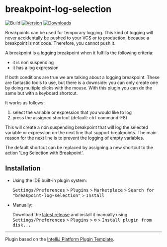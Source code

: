 # breakpoint-log-selection

![Build](https://github.com/BoukeNijhuis/breakpoint-log-selection/workflows/Build/badge.svg)
[![Version](https://img.shields.io/jetbrains/plugin/v/PLUGIN_ID.svg)](https://plugins.jetbrains.com/plugin/com.github.boukenijhuis.breakpointlogselection)
[![Downloads](https://img.shields.io/jetbrains/plugin/d/PLUGIN_ID.svg)](https://plugins.jetbrains.com/plugin/com.github.boukenijhuis.breakpointlogselection)

<!-- Plugin description -->
Breakpoints can be used for temporary logging. This kind of logging will never accidentally be pushed to your VCS or to production, because a breakpoint is not code. Therefore, you cannot push it.

A breakpoint is a logging breakpoint when it fulfills the following criteria:
- it is non suspending
- it has a log expression

If both conditions are true we are talking about a logging breakpoint. These are fantastic tools to use, but there is a downside: you can only create one by doing multiple clicks with the mouse. With this plugin you can do the same but with a keyboard shortcut.

It works as follows:
1. select the variable or expression that you would like to log
2. press the assigned shortcut (default: ctrl-command-F8)

This will create a non suspending breakpoint that will log the selected variable or expression on the next line that support breakpoints. The main reason for the next line is to prevent the logging of empty variables.

The default shortcut can be replaced by assigning a new shortcut to the action 'Log Selection with Breakpoint'.
<!-- Plugin description end -->

## Installation

- Using the IDE built-in plugin system:
  
  <kbd>Settings/Preferences</kbd> > <kbd>Plugins</kbd> > <kbd>Marketplace</kbd> > <kbd>Search for "breakpoint-log-selection"</kbd> >
  <kbd>Install</kbd>
  
- Manually:

  Download the [latest release](https://github.com/BoukeNijhuis/breakpoint-log-selection/releases/latest) and install it manually using
  <kbd>Settings/Preferences</kbd> > <kbd>Plugins</kbd> > <kbd>⚙️</kbd> > <kbd>Install plugin from disk...</kbd>


---
Plugin based on the [IntelliJ Platform Plugin Template][template].

[template]: https://github.com/JetBrains/intellij-platform-plugin-template
[docs:plugin-description]: https://plugins.jetbrains.com/docs/intellij/plugin-user-experience.html#plugin-description-and-presentation
